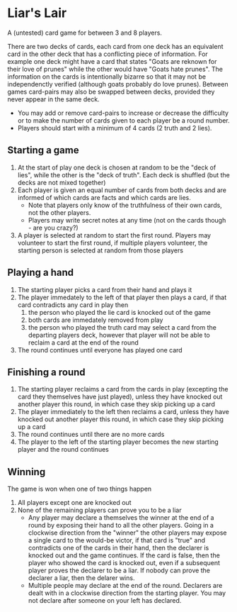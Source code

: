Liar's Lair
======

A (untested) card game for between 3 and 8 players. 

There are two decks of cards, each card from one deck has an equivalent card in the other deck that has a conflicting piece of information. For example one deck might have a card that states "Goats are reknown for their love of prunes" while the other would have "Goats hate prunes". The information on the cards is intentionally bizarre so that it may not be independenctly verified (although goats probably do love prunes). Between games card-pairs may also be swapped between decks, provided they never appear in the same deck.

* You may add or remove card-pairs to increase or decrease the difficulty or to make the number of cards given to each player be a round number. 
* Players should start with a minimum of 4 cards (2 truth and 2 lies).

## Starting a game

1. At the start of play one deck is chosen at random to be the "deck of lies", while the other is the "deck of truth". Each deck is shuffled (but the decks are not mixed together)
2. Each player is given an equal number of cards from both decks and are informed of which cards are facts and which cards are lies. 
	* Note that players only know of the truthfulness of their own cards, not the other players. 
	* Players may write secret notes at any time (not on the cards though - are you crazy?)
3. A player is selected at random to start the first round. Players may volunteer to start the first round, if multiple players volunteer, the starting person is selected at random from those players

## Playing a hand

1. The starting player picks a card from their hand and plays it
2. The player immedately to the left of that player then plays a card, if that card contradicts any card in play then 
	1. the person who played the lie card is knocked out of the game 
	2. both cards are immedately removed from play
	3. the person who played the truth card may select a card from the departing players deck, however that player will not be able to reclaim a card at the end of the round
3. The round continues until everyone has played one card

## Finishing a round

1. The starting player reclaims a card from the cards in play (excepting the card they themselves have just played), unless they have knocked out another player this round, in which case they skip picking up a card
2. The player immediately to the left then reclaims a card, unless they have knocked out another player this round, in which case they skip picking up a card
3. The round continues until there are no more cards
4. The player to the left of the starting player becomes the new starting player and the round continues

## Winning

The game is won when one of two things happen

1. All players except one are knocked out
3. None of the remaining players can prove you to be a liar
	* Any player may declare a themselves the winner at the end of a round by exposing their hand to all the other players. Going in a clockwise direction from the "winner" the other players may expose a single card to the would-be victor, if that card is "true" and contradicts one of the cards in their hand, then the declarer is knocked out and the game continues. If the card is false, then the player who showed the card is knocked out, even if a subsequent player proves the declarer to be a liar. If nobody can prove the declarer a liar, then the delarer wins. 
 	* Multiple people may declare at the end of the round. Declarers are dealt with in a clockwise direction from the starting player. You may not declare after someone on your left has declared.
